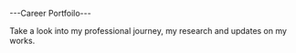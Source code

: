 ---Career Portfoilo---

Take a look into my professional journey, my research and updates on my works.
